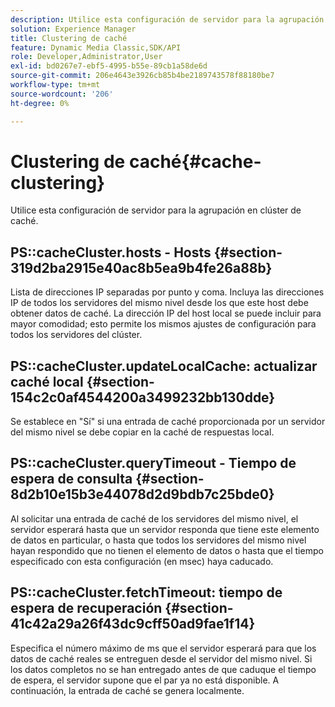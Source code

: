 ```yaml
---
description: Utilice esta configuración de servidor para la agrupación en clúster de caché.
solution: Experience Manager
title: Clustering de caché
feature: Dynamic Media Classic,SDK/API
role: Developer,Administrator,User
exl-id: bd0267e7-ebf5-4995-b55e-89cb1a58de6d
source-git-commit: 206e4643e3926cb85b4be2189743578f88180be7
workflow-type: tm+mt
source-wordcount: '206'
ht-degree: 0%

---
```


# Clustering de caché{#cache-clustering}

Utilice esta configuración de servidor para la agrupación en clúster de caché.

## PS::cacheCluster.hosts - Hosts {#section-319d2ba2915e40ac8b5ea9b4fe26a88b}

Lista de direcciones IP separadas por punto y coma. Incluya las direcciones IP de todos los servidores del mismo nivel desde los que este host debe obtener datos de caché. La dirección IP del host local se puede incluir para mayor comodidad; esto permite los mismos ajustes de configuración para todos los servidores del clúster.

## PS::cacheCluster.updateLocalCache: actualizar caché local {#section-154c2c0af4544200a3499232bb130dde}

Se establece en &quot;Sí&quot; si una entrada de caché proporcionada por un servidor del mismo nivel se debe copiar en la caché de respuestas local.

## PS::cacheCluster.queryTimeout - Tiempo de espera de consulta {#section-8d2b10e15b3e44078d2d9bdb7c25bde0}

Al solicitar una entrada de caché de los servidores del mismo nivel, el servidor esperará hasta que un servidor responda que tiene este elemento de datos en particular, o hasta que todos los servidores del mismo nivel hayan respondido que no tienen el elemento de datos o hasta que el tiempo especificado con esta configuración (en msec) haya caducado.

## PS::cacheCluster.fetchTimeout: tiempo de espera de recuperación {#section-41c42a29a26f43dc9cff50ad9fae1f14}

Especifica el número máximo de ms que el servidor esperará para que los datos de caché reales se entreguen desde el servidor del mismo nivel. Si los datos completos no se han entregado antes de que caduque el tiempo de espera, el servidor supone que el par ya no está disponible. A continuación, la entrada de caché se genera localmente.
